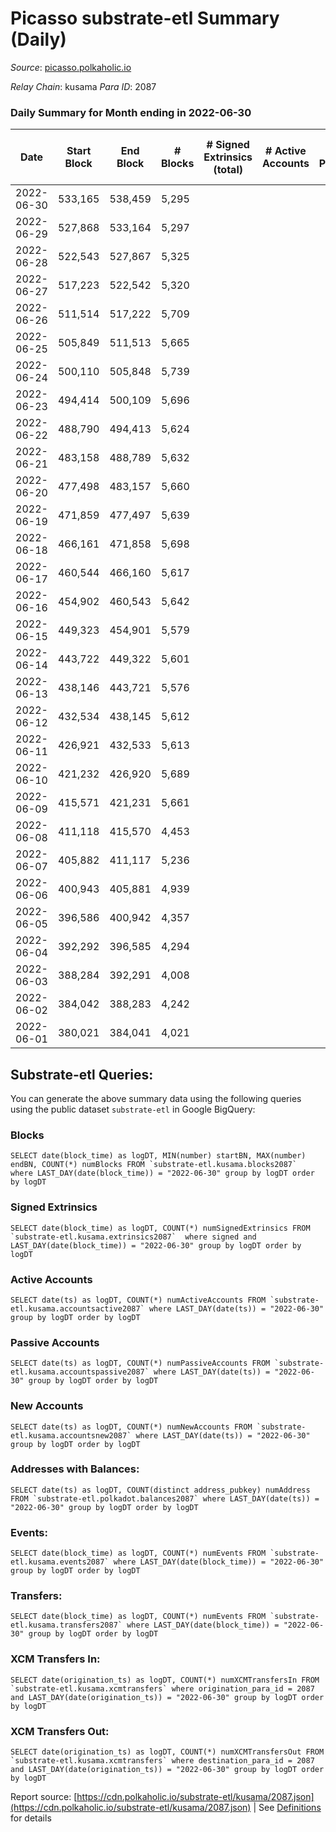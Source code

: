 # Picasso substrate-etl Summary (Daily)

_Source_: [picasso.polkaholic.io](https://picasso.polkaholic.io)

*Relay Chain*: kusama
*Para ID*: 2087



### Daily Summary for Month ending in 2022-06-30


| Date | Start Block | End Block | # Blocks | # Signed Extrinsics (total) | # Active Accounts | # Passive | # New | # Addresses with Balances | # Events | # Transfers | # XCM Transfers In | # XCM Transfers Out | Issues | 
| ---- | ----------- | --------- | -------- | --------------------------- | ----------------- | --------- | ----- | ------------------------- | -------- | ----------- | ------------------ | ------------------- | ------ |
| 2022-06-30 | 533,165 | 538,459 | 5,295 |  |  |  |  | 8 | 10,593 |   |   |   |  |
| 2022-06-29 | 527,868 | 533,164 | 5,297 |  |  |  |  | 8 | 10,597 |   |   |   |  |
| 2022-06-28 | 522,543 | 527,867 | 5,325 |  |  |  |  | 8 | 10,653 |   |   |   |  |
| 2022-06-27 | 517,223 | 522,542 | 5,320 |  |  |  |  | 8 | 10,643 |   |   |   |  |
| 2022-06-26 | 511,514 | 517,222 | 5,709 |  |  |  |  | 8 | 11,421 |   |   |   |  |
| 2022-06-25 | 505,849 | 511,513 | 5,665 |  |  |  |  | 8 | 11,333 |   |   |   |  |
| 2022-06-24 | 500,110 | 505,848 | 5,739 |  |  |  |  | 8 | 11,485 |   |   |   |  |
| 2022-06-23 | 494,414 | 500,109 | 5,696 |  |  |  |  | 8 | 11,395 |   |   |   |  |
| 2022-06-22 | 488,790 | 494,413 | 5,624 |  |  |  |  | 8 | 11,251 |   |   |   |  |
| 2022-06-21 | 483,158 | 488,789 | 5,632 |  |  |  |  | 8 | 11,267 |   |   |   |  |
| 2022-06-20 | 477,498 | 483,157 | 5,660 |  |  |  |  | 8 | 11,323 |   |   |   |  |
| 2022-06-19 | 471,859 | 477,497 | 5,639 |  |  |  |  | 8 | 11,281 |   |   |   |  |
| 2022-06-18 | 466,161 | 471,858 | 5,698 |  |  |  |  | 8 | 11,400 |   |   |   |  |
| 2022-06-17 | 460,544 | 466,160 | 5,617 |  |  |  |  | 8 | 11,237 |   |   |   |  |
| 2022-06-16 | 454,902 | 460,543 | 5,642 |  |  |  |  | 8 | 11,287 |   |   |   |  |
| 2022-06-15 | 449,323 | 454,901 | 5,579 |  |  |  |  | 8 | 11,164 |   |   |   |  |
| 2022-06-14 | 443,722 | 449,322 | 5,601 |  |  |  |  | 8 | 11,205 |   |   |   |  |
| 2022-06-13 | 438,146 | 443,721 | 5,576 |  |  |  |  | 8 | 11,155 |   |   |   |  |
| 2022-06-12 | 432,534 | 438,145 | 5,612 |  |  |  |  | 8 | 11,227 |   |   |   |  |
| 2022-06-11 | 426,921 | 432,533 | 5,613 |  |  |  |  | 8 | 11,229 |   |   |   |  |
| 2022-06-10 | 421,232 | 426,920 | 5,689 |  |  |  |  | 8 | 11,381 |   |   |   |  |
| 2022-06-09 | 415,571 | 421,231 | 5,661 |  |  |  |  | 8 | 11,326 |   |   |   |  |
| 2022-06-08 | 411,118 | 415,570 | 4,453 |  |  |  |  | 8 | 8,908 |   |   |   |  |
| 2022-06-07 | 405,882 | 411,117 | 5,236 |  |  |  |  | 8 | 10,475 |   |   |   |  |
| 2022-06-06 | 400,943 | 405,881 | 4,939 |  |  |  |  | 8 | 9,884 |   |   |   |  |
| 2022-06-05 | 396,586 | 400,942 | 4,357 |  |  |  |  | 8 | 8,716 |   |   |   |  |
| 2022-06-04 | 392,292 | 396,585 | 4,294 |  |  |  |  | 8 | 8,591 |   |   |   |  |
| 2022-06-03 | 388,284 | 392,291 | 4,008 |  |  |  |  | 8 | 8,018 |   |   |   |  |
| 2022-06-02 | 384,042 | 388,283 | 4,242 |  |  |  |  | 8 | 8,486 |   |   |   |  |
| 2022-06-01 | 380,021 | 384,041 | 4,021 |  |  |  |  | 8 | 8,044 |   |   |   |  |

## Substrate-etl Queries:
You can generate the above summary data using the following queries using the public dataset `substrate-etl` in Google BigQuery:


### Blocks
```
SELECT date(block_time) as logDT, MIN(number) startBN, MAX(number) endBN, COUNT(*) numBlocks FROM `substrate-etl.kusama.blocks2087`  where LAST_DAY(date(block_time)) = "2022-06-30" group by logDT order by logDT
```


### Signed Extrinsics
```
SELECT date(block_time) as logDT, COUNT(*) numSignedExtrinsics FROM `substrate-etl.kusama.extrinsics2087`  where signed and LAST_DAY(date(block_time)) = "2022-06-30" group by logDT order by logDT
```


### Active Accounts
```
SELECT date(ts) as logDT, COUNT(*) numActiveAccounts FROM `substrate-etl.kusama.accountsactive2087` where LAST_DAY(date(ts)) = "2022-06-30" group by logDT order by logDT
```


### Passive Accounts
```
SELECT date(ts) as logDT, COUNT(*) numPassiveAccounts FROM `substrate-etl.kusama.accountspassive2087` where LAST_DAY(date(ts)) = "2022-06-30" group by logDT order by logDT
```


### New Accounts
```
SELECT date(ts) as logDT, COUNT(*) numNewAccounts FROM `substrate-etl.kusama.accountsnew2087` where LAST_DAY(date(ts)) = "2022-06-30" group by logDT order by logDT
```


### Addresses with Balances:
```
SELECT date(ts) as logDT, COUNT(distinct address_pubkey) numAddress FROM `substrate-etl.polkadot.balances2087` where LAST_DAY(date(ts)) = "2022-06-30" group by logDT order by logDT
```


### Events:
```
SELECT date(block_time) as logDT, COUNT(*) numEvents FROM `substrate-etl.kusama.events2087` where LAST_DAY(date(block_time)) = "2022-06-30" group by logDT order by logDT
```


### Transfers:
```
SELECT date(block_time) as logDT, COUNT(*) numEvents FROM `substrate-etl.kusama.transfers2087` where LAST_DAY(date(block_time)) = "2022-06-30" group by logDT order by logDT
```


### XCM Transfers In:
```
SELECT date(origination_ts) as logDT, COUNT(*) numXCMTransfersIn FROM `substrate-etl.kusama.xcmtransfers` where origination_para_id = 2087 and LAST_DAY(date(origination_ts)) = "2022-06-30" group by logDT order by logDT
```


### XCM Transfers Out:
```
SELECT date(origination_ts) as logDT, COUNT(*) numXCMTransfersOut FROM `substrate-etl.kusama.xcmtransfers` where destination_para_id = 2087 and LAST_DAY(date(origination_ts)) = "2022-06-30" group by logDT order by logDT
```



Report source: [https://cdn.polkaholic.io/substrate-etl/kusama/2087.json](https://cdn.polkaholic.io/substrate-etl/kusama/2087.json) | See [Definitions](/DEFINITIONS.md) for details
